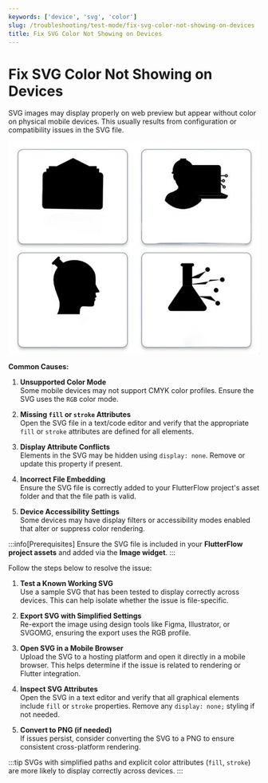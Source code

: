 ```yaml
---
keywords: ['device', 'svg', 'color']
slug: /troubleshooting/test-mode/fix-svg-color-not-showing-on-devices
title: Fix SVG Color Not Showing on Devices
---
```


# Fix SVG Color Not Showing on Devices

SVG images may display properly on web preview but appear without color on physical mobile devices. This usually results from configuration or compatibility issues in the SVG file.

![](../assets/20250430121251986970.png)

**Common Causes:**

   1. **Unsupported Color Mode**  
      Some mobile devices may not support CMYK color profiles. Ensure the SVG uses the `RGB` color mode.

   2. **Missing `fill` or `stroke` Attributes**  
      Open the SVG file in a text/code editor and verify that the appropriate `fill` or `stroke` attributes are defined for all elements.

   3. **Display Attribute Conflicts**  
      Elements in the SVG may be hidden using `display: none`. Remove or update this property if present.

   4. **Incorrect File Embedding**  
      Ensure the SVG file is correctly added to your FlutterFlow project's asset folder and that the file path is valid.

   5. **Device Accessibility Settings**  
      Some devices may have display filters or accessibility modes enabled that alter or suppress color rendering.

:::info[Prerequisites]
Ensure the SVG file is included in your **FlutterFlow project assets** and added via the **Image widget**.
:::

Follow the steps below to resolve the issue:

   1. **Test a Known Working SVG**  
      Use a sample SVG that has been tested to display correctly across devices. This can help isolate whether the issue is file-specific.

   2. **Export SVG with Simplified Settings**  
      Re-export the image using design tools like Figma, Illustrator, or SVGOMG, ensuring the export uses the RGB profile.

   3. **Open SVG in a Mobile Browser**  
      Upload the SVG to a hosting platform and open it directly in a mobile browser. This helps determine if the issue is related to rendering or Flutter integration.

   4. **Inspect SVG Attributes**  
      Open the SVG in a text editor and verify that all graphical elements include `fill` or `stroke` properties. Remove any `display: none;` styling if not needed.

   5. **Convert to PNG (if needed)**  
      If issues persist, consider converting the SVG to a PNG to ensure consistent cross-platform rendering.

:::tip
SVGs with simplified paths and explicit color attributes (`fill`, `stroke`) are more likely to display correctly across devices.
:::